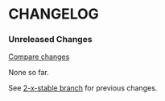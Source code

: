 # CHANGELOG

### Unreleased Changes

[Compare changes](http://github.com/codevise/state_machine_job/compare/2-x-stable...master)

None so far.

See
[2-x-stable branch](http://github.com/codevise/state_machine_job/blob/2-x-stable/CHANGELOG.md)
for previous changes.
